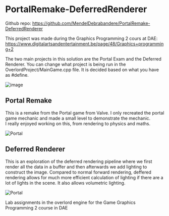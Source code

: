 # PortalRemake-DeferredRenderer

Github repo: https://github.com/MendelDebrabandere/PortalRemake-DeferredRenderer

This project was made during the Graphics Programming 2 cours at DAE: https://www.digitalartsandentertainment.be/page/48/Graphics+programming+2

The two main projects in this solution are the Portal Exam and the Deferred Renderer.
You can change what project is being run in the OverlordProject/MainGame.cpp file. It is decided based on what you have as #define.

![image](https://github.com/MendelDebrabandere/PortalRemake-DeferredRenderer/assets/95921047/05c35eb9-c54c-48ee-985d-fdd515402f78)



## Portal Remake
This is a remake from the Portal game from Valve. I only recreated the portal game mechanic and made a small level to demonstrate the mechanic. \
I really enjoyed working on this, from rendering to physics and maths.

![Portal](https://github.com/MendelDebrabandere/PortalRemake-DeferredRenderer/assets/95921047/1eeb85a8-d071-4914-918c-15ff0ee189e0)

## Deferred Renderer
This is an exploration of the deferred rendering pipeline where we first render all the data in a buffer and then afterwards we add lighting to construct the image. Compared to normal forward rendering,
deffered rendering allows for much more efficient calculation of lighting if there are a lot of lights in the scene. It also allows volumetric lighting.

![Portal](https://github.com/MendelDebrabandere/PortalRemake-DeferredRenderer/assets/95921047/c19667c1-9df3-4325-93e8-b10e34a1f821)

Lab assignments in the overlord engine for the Game Graphics Programming 2 course in DAE
